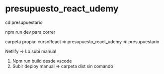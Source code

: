 # presupuesto_react_udemy

cd presupuestario

npm run dev para correr

carpeta propia: cursoReact => presupuesto_react_udemy => presupuestario

Netlify => Lo subi manual  
  1) Npm run build desde vscode
  2) Subir deploy manual =>  carpeta dist sin comando
